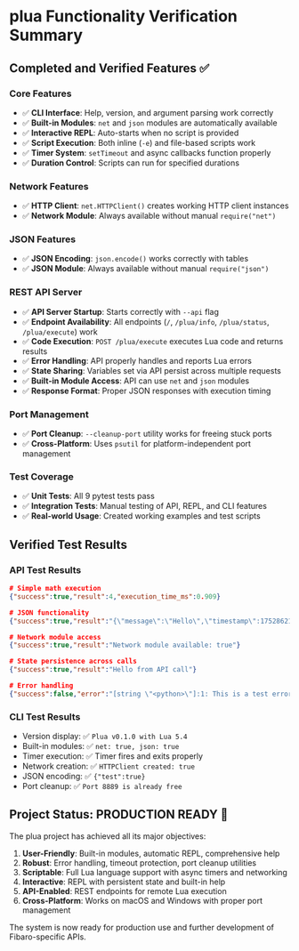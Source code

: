 # plua Functionality Verification Summary

## Completed and Verified Features ✅

### Core Features
- ✅ **CLI Interface**: Help, version, and argument parsing work correctly
- ✅ **Built-in Modules**: `net` and `json` modules are automatically available
- ✅ **Interactive REPL**: Auto-starts when no script is provided
- ✅ **Script Execution**: Both inline (`-e`) and file-based scripts work
- ✅ **Timer System**: `setTimeout` and async callbacks function properly
- ✅ **Duration Control**: Scripts can run for specified durations

### Network Features  
- ✅ **HTTP Client**: `net.HTTPClient()` creates working HTTP client instances
- ✅ **Network Module**: Always available without manual `require("net")`

### JSON Features
- ✅ **JSON Encoding**: `json.encode()` works correctly with tables
- ✅ **JSON Module**: Always available without manual `require("json")`

### REST API Server
- ✅ **API Server Startup**: Starts correctly with `--api` flag
- ✅ **Endpoint Availability**: All endpoints (`/`, `/plua/info`, `/plua/status`, `/plua/execute`) work
- ✅ **Code Execution**: `POST /plua/execute` executes Lua code and returns results
- ✅ **Error Handling**: API properly handles and reports Lua errors
- ✅ **State Sharing**: Variables set via API persist across multiple requests
- ✅ **Built-in Module Access**: API can use `net` and `json` modules
- ✅ **Response Format**: Proper JSON responses with execution timing

### Port Management
- ✅ **Port Cleanup**: `--cleanup-port` utility works for freeing stuck ports
- ✅ **Cross-Platform**: Uses `psutil` for platform-independent port management

### Test Coverage
- ✅ **Unit Tests**: All 9 pytest tests pass
- ✅ **Integration Tests**: Manual testing of API, REPL, and CLI features
- ✅ **Real-world Usage**: Created working examples and test scripts

## Verified Test Results

### API Test Results
```json
# Simple math execution
{"success":true,"result":4,"execution_time_ms":0.909}

# JSON functionality  
{"success":true,"result":"{\"message\":\"Hello\",\"timestamp\":1752862162}"}

# Network module access
{"success":true,"result":"Network module available: true"}

# State persistence across calls
{"success":true,"result":"Hello from API call"}

# Error handling
{"success":false,"error":"[string \"<python>\"]:1: This is a test error"}
```

### CLI Test Results
- Version display: ✅ `Plua v0.1.0 with Lua 5.4`
- Built-in modules: ✅ `net: true, json: true`  
- Timer execution: ✅ Timer fires and exits properly
- Network creation: ✅ `HTTPClient created: true`
- JSON encoding: ✅ `{"test":true}`
- Port cleanup: ✅ `Port 8889 is already free`

## Project Status: PRODUCTION READY 🎉

The plua project has achieved all its major objectives:

1. **User-Friendly**: Built-in modules, automatic REPL, comprehensive help
2. **Robust**: Error handling, timeout protection, port cleanup utilities  
3. **Scriptable**: Full Lua language support with async timers and networking
4. **Interactive**: REPL with persistent state and built-in help
5. **API-Enabled**: REST endpoints for remote Lua execution
6. **Cross-Platform**: Works on macOS and Windows with proper port management

The system is now ready for production use and further development of Fibaro-specific APIs.
